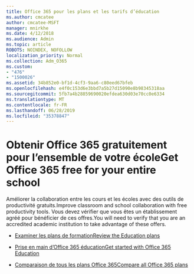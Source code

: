 ```yaml
---
title: Office 365 pour les plans et les tarifs d’éducation
ms.author: cmcatee
author: cmcatee-MSFT
manager: mnirkhe
ms.date: 4/12/2018
ms.audience: Admin
ms.topic: article
ROBOTS: NOINDEX, NOFOLLOW
localization_priority: Normal
ms.collection: Adm_O365
ms.custom:
- "476"
- "1500026"
ms.assetid: 34b852e0-bf1d-4cf3-9aa6-c80eed67bfeb
ms.openlocfilehash: e4f0c153d6e3bbd7a5b27d15090e8b98345318aa
ms.sourcegitcommit: 5fb7a4b28859690020efdea630d03e70cc0e6334
ms.translationtype: MT
ms.contentlocale: fr-FR
ms.lasthandoff: 06/28/2019
ms.locfileid: "35378847"
---
```

# <a name="get-office-365-free-for-your-entire-school"></a><span data-ttu-id="73a4a-102">Obtenir Office 365 gratuitement pour l’ensemble de votre école</span><span class="sxs-lookup"><span data-stu-id="73a4a-102">Get Office 365 free for your entire school</span></span>

<span data-ttu-id="73a4a-103">Améliorer la collaboration entre les cours et les écoles avec des outils de productivité gratuits.</span><span class="sxs-lookup"><span data-stu-id="73a4a-103">Improve classroom and school collaboration with free productivity tools.</span></span> <span data-ttu-id="73a4a-104">Vous devez vérifier que vous êtes un établissement agréé pour bénéficier de ces offres.</span><span class="sxs-lookup"><span data-stu-id="73a4a-104">You will need to verify that you are an accredited academic institution to take advantage of these offers.</span></span>
  
- [<span data-ttu-id="73a4a-105">Examiner les plans de formation</span><span class="sxs-lookup"><span data-stu-id="73a4a-105">Review the Education plans</span></span>](https://products.office.com/academic/compare-office-365-education-plans)

- [<span data-ttu-id="73a4a-106">Prise en main d’Office 365 éducation</span><span class="sxs-lookup"><span data-stu-id="73a4a-106">Get started with Office 365 Education</span></span>](https://support.office.com/article/ab02abe5-a1ee-458c-b749-5b44416ccf1)

- [<span data-ttu-id="73a4a-107">Comparaison de tous les plans Office 365</span><span class="sxs-lookup"><span data-stu-id="73a4a-107">Compare all Office 365 plans</span></span>](https://products.office.com/business/compare-more-office-365-for-business-plans)
